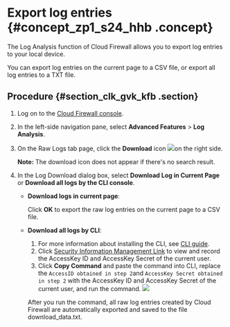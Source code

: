 # Export log entries {#concept_zp1_s24_hhb .concept}

The Log Analysis function of Cloud Firewall allows you to export log entries to your local device.

You can export log entries on the current page to a CSV file, or export all log entries to a TXT file.

## Procedure {#section_clk_gvk_kfb .section}

1.  Log on to the [Cloud Firewall console](https://partners-intl.console.aliyun.com/#/cfwnext).
2.  In the left-side navigation pane, select **Advanced Features** \> **Log Analysis**.
3.  On the Raw Logs tab page, click the **Download** icon ![](http://static-aliyun-doc.oss-cn-hangzhou.aliyuncs.com/assets/img/154313/156825384543249_en-US.png)on the right side.

    **Note:** The download icon does not appear if there's no search result.

4.  In the Log Download dialog box, select **Download Log in Current Page** or **Download all logs by the CLI console**.
    -   **Download logs in current page**:

        Click **OK** to export the raw log entries on the current page to a CSV file.

    -   **Download all logs by CLI**:

        1.  For more information about installing the CLI, see [CLI guide](https://github.com/aliyun/aliyun-log-cli/blob/master/README.md#installation).
        2.  Click [Security Information Management Link](https://usercenter.console.aliyun.com/#/manage/ak) to view and record the AccessKey ID and AccessKey Secret of the current user.
        3.  Click **Copy Command** and paste the command into CLI, replace the `AccessID obtained in step 2`and `AccessKey Secret obtained in step 2` with the AccessKey ID and AccessKey Secret of the current user, and run the command.
        ![](http://static-aliyun-doc.oss-cn-hangzhou.aliyuncs.com/assets/img/154313/156825384543250_en-US.png)

        After you run the command, all raw log entries created by Cloud Firewall are automatically exported and saved to the file download\_data.txt.


